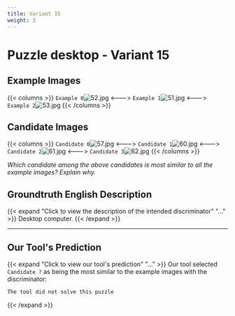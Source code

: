 ```yaml
---
title: Variant 15
weight: 3
---
```


# Puzzle desktop - Variant 15

## Example Images
{{< columns >}}
`Example 0`![52.jpg](/natscene-data/images/52.jpg)
<--->
`Example 1`![51.jpg](/natscene-data/images/51.jpg)
<--->
`Example 2`![53.jpg](/natscene-data/images/53.jpg)
{{< /columns >}}

## Candidate Images
{{< columns >}}
`Candidate 0`![57.jpg](/natscene-data/images/57.jpg)
<--->
`Candidate 1`![60.jpg](/natscene-data/images/60.jpg)
<--->
`Candidate 2`![61.jpg](/natscene-data/images/61.jpg)
<--->
`Candidate 3`![62.jpg](/natscene-data/images/62.jpg)
{{< /columns >}}

*Which candidate among the above candidates is most similar to all the example images? Explain why.*

## Groundtruth English Description

{{< expand "Click to view the description of the intended discriminator" "..." >}}
Desktop computer.
{{< /expand >}}

---



## Our Tool's Prediction

{{< expand "Click to view our tool's prediction" "..." >}}
Our tool selected `Candidate ?` as being the most similar to the example images with the discriminator:
```plaintext
The tool did not solve this puzzle
```
{{< /expand >}}
